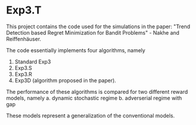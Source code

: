 # Exp3.T

This project contains the code used for the simulations in the paper: "Trend Detection based Regret Minimization for Bandit Problems" - Nakhe and Reiffenhäuser.

The code essentially implements four algorithms, namely 
1. Standard Exp3
2. Exp3.S
3. Exp3.R
4. Exp3D (algorithm proposed in the paper).

The performance of these algorithms is compared for two different reward models, namely
a. dynamic stochastic regime
b. adverserial regime with gap

These models represent a generalization of the conventional models.
